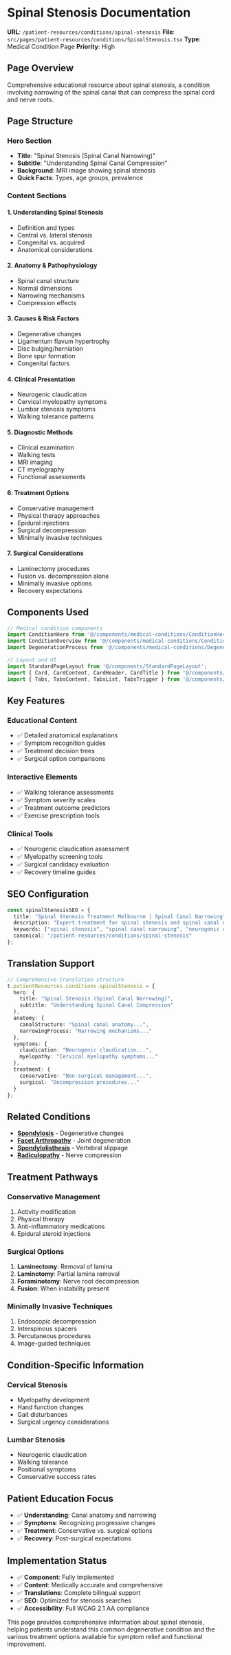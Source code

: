 # Spinal Stenosis Documentation

**URL**: `/patient-resources/conditions/spinal-stenosis`
**File**: `src/pages/patient-resources/conditions/SpinalStenosis.tsx`
**Type**: Medical Condition Page
**Priority**: High

## Page Overview

Comprehensive educational resource about spinal stenosis, a condition involving narrowing of the spinal canal that can compress the spinal cord and nerve roots.

## Page Structure

### **Hero Section**
- **Title**: "Spinal Stenosis (Spinal Canal Narrowing)"
- **Subtitle**: "Understanding Spinal Canal Compression"
- **Background**: MRI image showing spinal stenosis
- **Quick Facts**: Types, age groups, prevalence

### **Content Sections**

#### 1. **Understanding Spinal Stenosis**
- Definition and types
- Central vs. lateral stenosis
- Congenital vs. acquired
- Anatomical considerations

#### 2. **Anatomy & Pathophysiology**
- Spinal canal structure
- Normal dimensions
- Narrowing mechanisms
- Compression effects

#### 3. **Causes & Risk Factors**
- Degenerative changes
- Ligamentum flavum hypertrophy
- Disc bulging/herniation
- Bone spur formation
- Congenital factors

#### 4. **Clinical Presentation**
- Neurogenic claudication
- Cervical myelopathy symptoms
- Lumbar stenosis symptoms
- Walking tolerance patterns

#### 5. **Diagnostic Methods**
- Clinical examination
- Walking tests
- MRI imaging
- CT myelography
- Functional assessments

#### 6. **Treatment Options**
- Conservative management
- Physical therapy approaches
- Epidural injections
- Surgical decompression
- Minimally invasive techniques

#### 7. **Surgical Considerations**
- Laminectomy procedures
- Fusion vs. decompression alone
- Minimally invasive options
- Recovery expectations

## Components Used

```typescript
// Medical condition components
import ConditionHero from '@/components/medical-conditions/ConditionHero';
import ConditionOverview from '@/components/medical-conditions/ConditionOverview';
import DegenerationProcess from '@/components/medical-conditions/DegenerationProcess';

// Layout and UI
import StandardPageLayout from '@/components/StandardPageLayout';
import { Card, CardContent, CardHeader, CardTitle } from '@/components/ui/card';
import { Tabs, TabsContent, TabsList, TabsTrigger } from '@/components/ui/tabs';
```

## Key Features

### **Educational Content**
- ✅ Detailed anatomical explanations
- ✅ Symptom recognition guides
- ✅ Treatment decision trees
- ✅ Surgical option comparisons

### **Interactive Elements**
- ✅ Walking tolerance assessments
- ✅ Symptom severity scales
- ✅ Treatment outcome predictors
- ✅ Exercise prescription tools

### **Clinical Tools**
- ✅ Neurogenic claudication assessment
- ✅ Myelopathy screening tools
- ✅ Surgical candidacy evaluation
- ✅ Recovery timeline guides

## SEO Configuration

```typescript
const spinalStenosisSEO = {
  title: "Spinal Stenosis Treatment Melbourne | Spinal Canal Narrowing",
  description: "Expert treatment for spinal stenosis and spinal canal narrowing. Learn about symptoms, diagnosis, and surgical options including minimally invasive decompression.",
  keywords: ["spinal stenosis", "spinal canal narrowing", "neurogenic claudication", "laminectomy", "spinal decompression"],
  canonical: "/patient-resources/conditions/spinal-stenosis"
};
```

## Translation Support

```typescript
// Comprehensive translation structure
t.patientResources.conditions.spinalStenosis = {
  hero: {
    title: "Spinal Stenosis (Spinal Canal Narrowing)",
    subtitle: "Understanding Spinal Canal Compression"
  },
  anatomy: {
    canalStructure: "Spinal canal anatomy...",
    narrowingProcess: "Narrowing mechanisms..."
  },
  symptoms: {
    claudication: "Neurogenic claudication...",
    myelopathy: "Cervical myelopathy symptoms..."
  },
  treatment: {
    conservative: "Non-surgical management...",
    surgical: "Decompression procedures..."
  }
};
```

## Related Conditions

- **[Spondylosis](./spondylosis.md)** - Degenerative changes
- **[Facet Arthropathy](./facet-arthropathy.md)** - Joint degeneration
- **[Spondylolisthesis](./spondylolisthesis.md)** - Vertebral slippage
- **[Radiculopathy](./radiculopathy.md)** - Nerve compression

## Treatment Pathways

### **Conservative Management**
1. Activity modification
2. Physical therapy
3. Anti-inflammatory medications
4. Epidural steroid injections

### **Surgical Options**
1. **Laminectomy**: Removal of lamina
2. **Laminotomy**: Partial lamina removal
3. **Foraminotomy**: Nerve root decompression
4. **Fusion**: When instability present

### **Minimally Invasive Techniques**
1. Endoscopic decompression
2. Interspinous spacers
3. Percutaneous procedures
4. Image-guided techniques

## Condition-Specific Information

### **Cervical Stenosis**
- Myelopathy development
- Hand function changes
- Gait disturbances
- Surgical urgency considerations

### **Lumbar Stenosis**
- Neurogenic claudication
- Walking tolerance
- Positional symptoms
- Conservative success rates

## Patient Education Focus

- ✅ **Understanding**: Canal anatomy and narrowing
- ✅ **Symptoms**: Recognizing progressive changes
- ✅ **Treatment**: Conservative vs. surgical options
- ✅ **Recovery**: Post-surgical expectations

## Implementation Status

- ✅ **Component**: Fully implemented
- ✅ **Content**: Medically accurate and comprehensive
- ✅ **Translations**: Complete bilingual support
- ✅ **SEO**: Optimized for stenosis searches
- ✅ **Accessibility**: Full WCAG 2.1 AA compliance

This page provides comprehensive information about spinal stenosis, helping patients understand this common degenerative condition and the various treatment options available for symptom relief and functional improvement.
